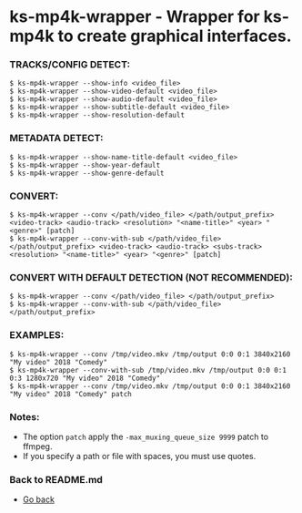 ks-mp4k-wrapper - Wrapper for ks-mp4k to create graphical interfaces.
=====================================================================

### TRACKS/CONFIG DETECT:

```shell
$ ks-mp4k-wrapper --show-info <video_file>
$ ks-mp4k-wrapper --show-video-default <video_file>
$ ks-mp4k-wrapper --show-audio-default <video_file>
$ ks-mp4k-wrapper --show-subtitle-default <video_file>
$ ks-mp4k-wrapper --show-resolution-default
```

### METADATA DETECT:
  
```shell
$ ks-mp4k-wrapper --show-name-title-default <video_file>
$ ks-mp4k-wrapper --show-year-default
$ ks-mp4k-wrapper --show-genre-default
```
    
### CONVERT:
  
```shell
$ ks-mp4k-wrapper --conv </path/video_file> </path/output_prefix> <video-track> <audio-track> <resolution> "<name-title>" <year> "<genre>" [patch]
$ ks-mp4k-wrapper --conv-with-sub </path/video_file> </path/output_prefix> <video-track> <audio-track> <subs-track> <resolution> "<name-title>" <year> "<genre>" [patch]
```
    
### CONVERT WITH DEFAULT DETECTION (NOT RECOMMENDED):

```shell
$ ks-mp4k-wrapper --conv </path/video_file> </path/output_prefix>
$ ks-mp4k-wrapper --conv-with-sub </path/video_file> </path/output_prefix>
```
    
### EXAMPLES:

```shell
$ ks-mp4k-wrapper --conv /tmp/video.mkv /tmp/output 0:0 0:1 3840x2160 "My video" 2018 "Comedy"
$ ks-mp4k-wrapper --conv-with-sub /tmp/video.mkv /tmp/output 0:0 0:1 0:3 1280x720 "My video" 2018 "Comedy"
$ ks-mp4k-wrapper --conv /tmp/video.mkv /tmp/output 0:0 0:1 3840x2160 "My video" 2018 "Comedy" patch
```
    
### Notes:

  * The option `patch` apply the `-max_muxing_queue_size 9999` patch to ffmpeg.
  * If you specify a path or file with spaces, you must use quotes.
    
### Back to README.md
    
* [Go back](/README.md)
  
